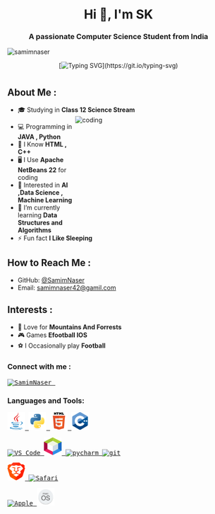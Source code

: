 <h1 align="center">Hi 👋, I'm SK </h1>
<h3 align="center">A passionate Computer Science Student from India</h3>

<p align="left"> <img src="https://komarev.com/ghpvc/?username=samimnaser&label=Profile%20views&color=0e75b6&style=flat" alt="samimnaser" /> </p>


<div align="center">
  
[![Typing SVG](https://readme-typing-svg.demolab.com?font=Fira+Code&weight=500&size=18&duration=3500&pause=2000&center=true&vCenter=true&random=true&width=480&height=30&lines=Learing+From+Mistakes.;Cracking+Code,+Embracing+Evolution.;Code,+Coffee,+Repeat.)](https://git.io/typing-svg)

</div>

<h1></h1>



<h2 align="left"> About Me :</h2>

- 🎓 Studying in **Class 12 Science Stream**
  <img align="right" alt="coding"  height="260" width="350" src="https://raw.githubusercontent.com/jackpraveenraj/Donut-CPP/main/Donut-C.gif" /> </p>
- 💻 Programming in **JAVA , Python**
- 📏 I Know **HTML , C++**
- 🖥️ I Use **Apache NetBeans 22** for coding
- 🤖 Interested in **AI ,Data Science , Machine Learning**
- 🌱 I’m currently learning **Data Structures and Algorithms**
- ⚡ Fun fact **I Like Sleeping**


<h2 align="left"> How to Reach Me :</h2>

- GitHub: [@SamimNaser](https://github.com/SamimNaser)
- Email: [samimnaser42@gamil.com](samimnaser42@gmail.com)

<h2 align="left"> Interests :</h2>

- 🗻 Love for **Mountains And Forrests**
- 🎮 Games **Efootball IOS** 
- ⚽ I Occasionally play **Football**



<h3 align="left"> Connect with me :</h3>
<p align="left">
<kbd> <a href="https://instagram.com/samimnaser_" target="blank"><img align="center" src="https://raw.githubusercontent.com/rahuldkjain/github-profile-readme-generator/master/src/images/icons/Social/instagram.svg" alt="SamimNaser_" height="40" width="40" /> </a> </kbd>
</p>

<h3 align="left"> Languages and Tools:</h3>
<p align="left"> 

<kbd> <a href="https://www.java.com" target="_blank" rel="noreferrer"> <img src="https://raw.githubusercontent.com/devicons/devicon/master/icons/java/java-original.svg" alt="java" width="40" height="40"/>  </kbd> </a> <kbd> <a href="https://www.python.org" target="_blank" rel="noreferrer"> <img src="https://raw.githubusercontent.com/devicons/devicon/master/icons/python/python-original.svg" alt="python" width="40" height="40"/> </kbd> </a> <kbd> <a href="https://www.w3.org/html/" target="_blank" rel="noreferrer"> <img src="https://raw.githubusercontent.com/devicons/devicon/master/icons/html5/html5-original-wordmark.svg" alt="html5" width="40" height="40"/> </kbd> </a> <kbd> <a href="https://www.w3schools.com/cpp/" target="_blank" rel="noreferrer"> <img src="https://raw.githubusercontent.com/devicons/devicon/master/icons/cplusplus/cplusplus-original.svg" alt="cplusplus" width="40" height="40"/> </kbd> </a> 

<kbd> <a href="https://code.visualstudio.com/" target="_blank" rel="noreferrer"> <img src="https://cdn.jsdelivr.net/gh/devicons/devicon@latest/icons/vscode/vscode-original.svg" alt="VS Code" width="40" height="40"/> </kbd> </a> <kbd> <a href=https://netbeans.apache.org/front/main/index.html target="_blank" rel="noreferrer"> <img src=https://raw.githubusercontent.com/SamimNaser/SamimNaser/refs/heads/main/Apache_NetBeans_Logo.svg alt="Apache NetBeans" width="40" height="40"/> </kbd> </a>  </a> <kbd> <a href=https://www.jetbrains.com/pycharm/ target="_blank" rel="noreferrer"> <img src="https://cdn.jsdelivr.net/gh/devicons/devicon@latest/icons/pycharm/pycharm-original.svg" alt="pycharm" width="40" height="40"/> </kbd> </a> <kbd> <a href=https://git-scm.com/ target="_blank" rel="noreferrer"> <img src="https://cdn.jsdelivr.net/gh/devicons/devicon@latest/icons/git/git-original.svg" alt="git" width="40" height="40"/> </kbd> </a> 

<kbd> <a href=https://brave.com/ target="_blank" rel="noreferrer"> <img src=https://raw.githubusercontent.com/SamimNaser/SamimNaser/refs/heads/main/Brave_lion_icon.svg alt="Brave" width="40" height="40"/> </kbd> </a> <kbd> <a href=https://www.apple.com/in/safari/ target="_blank" rel="noreferrer"> <img src="https://cdn.jsdelivr.net/gh/devicons/devicon@latest/icons/safari/safari-original.svg" alt="Safari" width="40" height="40"/> </kbd> </a>

<kbd> <a href=https://www.apple.com/in/ target="_blank" rel="noreferrer"> <img src="https://cdn.jsdelivr.net/gh/devicons/devicon@latest/icons/apple/apple-original.svg" alt="Apple" width="40" height="40"/> </kbd> </a> <kbd> <a href=https://www.apple.com/in/macos/macos-sequoia/ target="_blank" rel="noreferrer"> <img src="https://raw.githubusercontent.com/SamimNaser/SamimNaser/refs/heads/main/icons8-macos-480.svg" alt="MacOS" width="40" height="40"/> </kbd> </a> 


</p>
